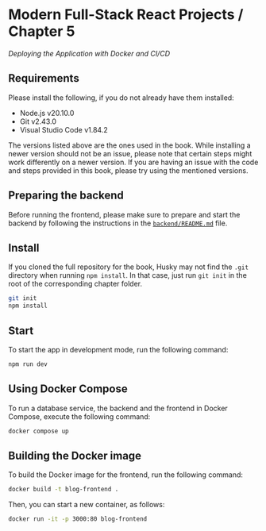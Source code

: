 # Modern Full-Stack React Projects / Chapter 5

_Deploying the Application with Docker and CI/CD_

## Requirements

Please install the following, if you do not already have them installed:

- Node.js v20.10.0
- Git v2.43.0
- Visual Studio Code v1.84.2

The versions listed above are the ones used in the book. While installing a newer version should not be an issue, please note that certain steps might work differently on a newer version. If you are having an issue with the code and steps provided in this book, please try using the mentioned versions.

## Preparing the backend

Before running the frontend, please make sure to prepare and start the backend by following the instructions in the [`backend/README.md`](backend/README.md) file.

## Install

If you cloned the full repository for the book, Husky may not find the `.git` directory when running `npm install`. In that case, just run `git init` in the root of the corresponding chapter folder.

```bash
git init
npm install
```

## Start

To start the app in development mode, run the following command:

```bash
npm run dev
```

## Using Docker Compose

To run a database service, the backend and the frontend in Docker Compose, execute the following command:

```bash
docker compose up
```

## Building the Docker image

To build the Docker image for the frontend, run the following command:

```bash
docker build -t blog-frontend .
```

Then, you can start a new container, as follows:

```bash
docker run -it -p 3000:80 blog-frontend
```
